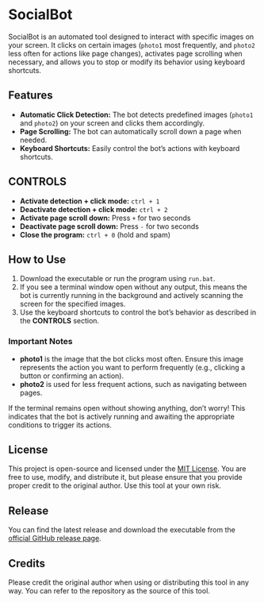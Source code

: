 # **SocialBot**

SocialBot is an automated tool designed to interact with specific images on your screen. It clicks on certain images (`photo1` most frequently, and `photo2` less often for actions like page changes), activates page scrolling when necessary, and allows you to stop or modify its behavior using keyboard shortcuts.

## **Features**
- **Automatic Click Detection:** The bot detects predefined images (`photo1` and `photo2`) on your screen and clicks them accordingly.
- **Page Scrolling:** The bot can automatically scroll down a page when needed.
- **Keyboard Shortcuts:** Easily control the bot’s actions with keyboard shortcuts.
  
## **CONTROLS**
- **Activate detection + click mode:** `ctrl + 1`
- **Deactivate detection + click mode:** `ctrl + 2`
- **Activate page scroll down:** Press `+` for two seconds
- **Deactivate page scroll down:** Press `-` for two seconds
- **Close the program:** `ctrl + 0` (hold and spam)

## **How to Use**
1. Download the executable or run the program using `run.bat`.
2. If you see a terminal window open without any output, this means the bot is currently running in the background and actively scanning the screen for the specified images.
3. Use the keyboard shortcuts to control the bot’s behavior as described in the **CONTROLS** section.

### **Important Notes**
- **photo1** is the image that the bot clicks most often. Ensure this image represents the action you want to perform frequently (e.g., clicking a button or confirming an action).
- **photo2** is used for less frequent actions, such as navigating between pages.
  
If the terminal remains open without showing anything, don’t worry! This indicates that the bot is actively running and awaiting the appropriate conditions to trigger its actions.

## **License**
This project is open-source and licensed under the [MIT License](LICENSE). You are free to use, modify, and distribute it, but please ensure that you provide proper credit to the original author. Use this tool at your own risk.

## **Release**
You can find the latest release and download the executable from the [official GitHub release page](https://github.com/alexfarrerodev/SocialBot/releases/tag/socialBot).

## **Credits**
Please credit the original author when using or distributing this tool in any way. You can refer to the repository as the source of this tool.

